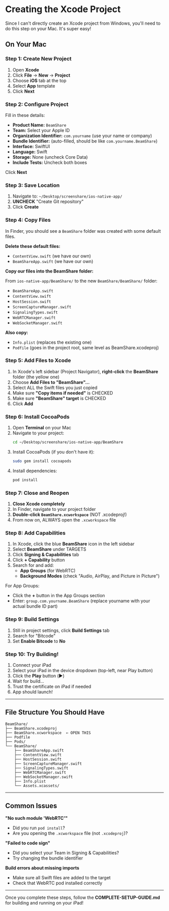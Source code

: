 # Creating the Xcode Project

Since I can't directly create an Xcode project from Windows, you'll need to do this step on your Mac. It's super easy!

## On Your Mac

### Step 1: Create New Project

1. Open **Xcode**
2. Click **File** → **New** → **Project**
3. Choose **iOS** tab at the top
4. Select **App** template
5. Click **Next**

### Step 2: Configure Project

Fill in these details:
- **Product Name:** `BeamShare`
- **Team:** Select your Apple ID
- **Organization Identifier:** `com.yourname` (use your name or company)
- **Bundle Identifier:** (auto-filled, should be like `com.yourname.BeamShare`)
- **Interface:** SwiftUI
- **Language:** Swift
- **Storage:** None (uncheck Core Data)
- **Include Tests:** Uncheck both boxes

Click **Next**

### Step 3: Save Location

1. Navigate to: `~/Desktop/screenshare/ios-native-app/`
2. **UNCHECK** "Create Git repository"
3. Click **Create**

### Step 4: Copy Files

In Finder, you should see a `BeamShare` folder was created with some default files.

**Delete these default files:**
- `ContentView.swift` (we have our own)
- `BeamShareApp.swift` (we have our own)

**Copy our files into the BeamShare folder:**

From `ios-native-app/BeamShare/` to the new `BeamShare/BeamShare/` folder:
- `BeamShareApp.swift`
- `ContentView.swift`
- `HostSession.swift`
- `ScreenCaptureManager.swift`
- `SignalingTypes.swift`
- `WebRTCManager.swift`
- `WebSocketManager.swift`

**Also copy:**
- `Info.plist` (replaces the existing one)
- `Podfile` (goes in the project root, same level as BeamShare.xcodeproj)

### Step 5: Add Files to Xcode

1. In Xcode's left sidebar (Project Navigator), **right-click** the **BeamShare** folder (the yellow one)
2. Choose **Add Files to "BeamShare"...**
3. Select ALL the Swift files you just copied
4. Make sure **"Copy items if needed"** is CHECKED
5. Make sure **"BeamShare" target** is CHECKED
6. Click **Add**

### Step 6: Install CocoaPods

1. Open **Terminal** on your Mac
2. Navigate to your project:
   ```bash
   cd ~/Desktop/screenshare/ios-native-app/BeamShare
   ```
3. Install CocoaPods (if you don't have it):
   ```bash
   sudo gem install cocoapods
   ```
4. Install dependencies:
   ```bash
   pod install
   ```

### Step 7: Close and Reopen

1. **Close Xcode completely**
2. In Finder, navigate to your project folder
3. **Double-click `BeamShare.xcworkspace`** (NOT .xcodeproj!)
4. From now on, ALWAYS open the `.xcworkspace` file

### Step 8: Add Capabilities

1. In Xcode, click the blue **BeamShare** icon in the left sidebar
2. Select **BeamShare** under TARGETS
3. Click **Signing & Capabilities** tab
4. Click **+ Capability** button
5. Search for and add:
   - **App Groups** (for WebRTC)
   - **Background Modes** (check "Audio, AirPlay, and Picture in Picture")

For App Groups:
- Click the **+** button in the App Groups section
- Enter: `group.com.yourname.BeamShare` (replace yourname with your actual bundle ID part)

### Step 9: Build Settings

1. Still in project settings, click **Build Settings** tab
2. Search for "Bitcode"
3. Set **Enable Bitcode** to **No**

### Step 10: Try Building!

1. Connect your iPad
2. Select your iPad in the device dropdown (top-left, near Play button)
3. Click the **Play** button (▶️)
4. Wait for build...
5. Trust the certificate on iPad if needed
6. App should launch!

---

## File Structure You Should Have

```
BeamShare/
├── BeamShare.xcodeproj
├── BeamShare.xcworkspace  ← OPEN THIS
├── Podfile
├── Pods/
└── BeamShare/
    ├── BeamShareApp.swift
    ├── ContentView.swift
    ├── HostSession.swift
    ├── ScreenCaptureManager.swift
    ├── SignalingTypes.swift
    ├── WebRTCManager.swift
    ├── WebSocketManager.swift
    ├── Info.plist
    └── Assets.xcassets/
```

---

## Common Issues

**"No such module 'WebRTC'"**
- Did you run `pod install`?
- Are you opening the `.xcworkspace` file (not `.xcodeproj`)?

**"Failed to code sign"**
- Did you select your Team in Signing & Capabilities?
- Try changing the bundle identifier

**Build errors about missing imports**
- Make sure all Swift files are added to the target
- Check that WebRTC pod installed correctly

---

Once you complete these steps, follow the **COMPLETE-SETUP-GUIDE.md** for building and running on your iPad!
